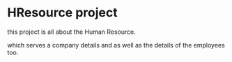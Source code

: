 # HResource project

this project is all about the Human Resource.

which serves a company details and as well as the details of the employees too.

